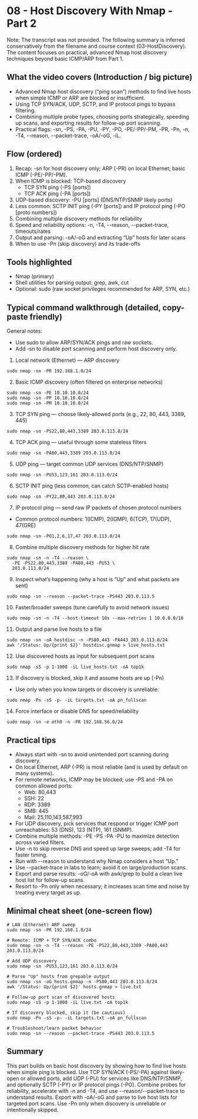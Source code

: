 # 08 - Host Discovery With Nmap - Part 2

Note: The transcript was not provided. The following summary is inferred conservatively from the filename and course context (03-HostDiscovery). The content focuses on practical, advanced Nmap host discovery techniques beyond basic ICMP/ARP from Part 1.

## What the video covers (Introduction / big picture)
- Advanced Nmap host discovery (“ping scan”) methods to find live hosts when simple ICMP or ARP are blocked or insufficient.
- Using TCP SYN/ACK, UDP, SCTP, and IP protocol pings to bypass filtering.
- Combining multiple probe types, choosing ports strategically, speeding up scans, and exporting results for follow-up port scanning.
- Practical flags: -sn, -PS, -PA, -PU, -PY, -PO, -PE/-PP/-PM, -PR, -Pn, -n, -T4, --reason, --packet-trace, -oA/-oG, -iL.

## Flow (ordered)
1. Recap: -sn for host discovery only; ARP (-PR) on local Ethernet; basic ICMP (-PE/-PP/-PM).
2. When ICMP is blocked: TCP-based discovery
   - TCP SYN ping (-PS [ports])
   - TCP ACK ping (-PA [ports])
3. UDP-based discovery: -PU [ports] (DNS/NTP/SNMP likely ports)
4. Less common: SCTP INIT ping (-PY [ports]) and IP protocol ping (-PO [proto numbers])
5. Combining multiple discovery methods for reliability
6. Speed and reliability options: -n, -T4, --reason, --packet-trace, timeouts/rates
7. Output and parsing: -oA/-oG and extracting “Up” hosts for later scans
8. When to use -Pn (skip discovery) and its trade-offs

## Tools highlighted
- Nmap (primary)
- Shell utilities for parsing output: grep, awk, cut
- Optional: sudo (raw socket privileges recommended for ARP, SYN, etc.)

## Typical command walkthrough (detailed, copy-paste friendly)

General notes:
- Use sudo to allow ARP/SYN/ACK pings and raw sockets.
- Add -sn to disable port scanning and perform host discovery only.

1) Local network (Ethernet) — ARP discovery
```
sudo nmap -sn -PR 192.168.1.0/24
```

2) Basic ICMP discovery (often filtered on enterprise networks)
```
sudo nmap -sn -PE 10.10.10.0/24
sudo nmap -sn -PP 10.10.10.0/24
sudo nmap -sn -PM 10.10.10.0/24
```

3) TCP SYN ping — choose likely-allowed ports (e.g., 22, 80, 443, 3389, 445)
```
sudo nmap -sn -PS22,80,443,3389 203.0.113.0/24
```

4) TCP ACK ping — useful through some stateless filters
```
sudo nmap -sn -PA80,443,3389 203.0.113.0/24
```

5) UDP ping — target common UDP services (DNS/NTP/SNMP)
```
sudo nmap -sn -PU53,123,161 203.0.113.0/24
```

6) SCTP INIT ping (less common, can catch SCTP-enabled hosts)
```
sudo nmap -sn -PY22,80,443 203.0.113.0/24
```

7) IP protocol ping — send raw IP packets of chosen protocol numbers
- Common protocol numbers: 1(ICMP), 2(IGMP), 6(TCP), 17(UDP), 47(GRE)
```
sudo nmap -sn -PO1,2,6,17,47 203.0.113.0/24
```

8) Combine multiple discovery methods for higher hit rate
```
sudo nmap -sn -n -T4 --reason \
  -PE -PS22,80,443,3389 -PA80,443 -PU53 \
  203.0.113.0/24
```

9) Inspect what’s happening (why a host is “Up” and what packets are sent)
```
sudo nmap -sn --reason --packet-trace -PS443 203.0.113.5
```

10) Faster/broader sweeps (tune carefully to avoid network issues)
```
sudo nmap -sn -n -T4 --host-timeout 10s --max-retries 1 10.0.0.0/16
```

11) Output and parse live hosts to a file
```
sudo nmap -sn -oA hostdisc -n -PS80,443 -PA443 203.0.113.0/24
awk '/Status: Up/{print $2}' hostdisc.gnmap > live_hosts.txt
```

12) Use discovered hosts as input for subsequent port scans
```
sudo nmap -sS -p 1-1000 -iL live_hosts.txt -oA top1k
```

13) If discovery is blocked, skip it and assume hosts are up (-Pn)
- Use only when you know targets or discovery is unreliable:
```
sudo nmap -Pn -sS -p- -iL targets.txt -oA pn_fullscan
```

14) Force interface or disable DNS for speed/reliability
```
sudo nmap -sn -e eth0 -n -PR 192.168.56.0/24
```

## Practical tips
- Always start with -sn to avoid unintended port scanning during discovery.
- On local Ethernet, ARP (-PR) is most reliable (and is used by default on many systems).
- For remote networks, ICMP may be blocked; use -PS and -PA on common allowed ports:
  - Web: 80,443
  - SSH: 22
  - RDP: 3389
  - SMB: 445
  - Mail: 25,110,143,587,993
- For UDP discovery, pick services that respond or trigger ICMP port unreachables: 53 (DNS), 123 (NTP), 161 (SNMP).
- Combine multiple methods: -PE -PS -PA -PU to maximize detection across varied filters.
- Use -n to skip reverse DNS and speed up large sweeps; add -T4 for faster timing.
- Run with --reason to understand why Nmap considers a host “Up.”
- Use --packet-trace in labs to learn; avoid it on large/production scans.
- Export and parse results: -oG/-oA with awk/grep to build a clean live host list for follow-up scans.
- Resort to -Pn only when necessary; it increases scan time and noise by treating every target as up.

## Minimal cheat sheet (one-screen flow)
```
# LAN (Ethernet) ARP sweep
sudo nmap -sn -PR 192.168.1.0/24

# Remote: ICMP + TCP SYN/ACK combo
sudo nmap -sn -n -T4 --reason -PE -PS22,80,443,3389 -PA80,443 203.0.113.0/24

# Add UDP discovery
sudo nmap -sn -PU53,123,161 203.0.113.0/24

# Parse "Up" hosts from grepable output
sudo nmap -sn -oG hosts.gnmap -n -PS80,443 203.0.113.0/24
awk '/Status: Up/{print $2}' hosts.gnmap > live.txt

# Follow-up port scan of discovered hosts
sudo nmap -sS -p 1-1000 -iL live.txt -oA top1k

# If discovery blocked, skip it (be cautious)
sudo nmap -Pn -sS -p- -iL targets.txt -oA pn_fullscan

# Troubleshoot/learn packet behavior
sudo nmap -sn --reason --packet-trace -PS443 203.0.113.5
```

## Summary
This part builds on basic host discovery by showing how to find live hosts when simple ping is blocked. Use TCP SYN/ACK (-PS/-PA) against likely-open or allowed ports, add UDP (-PU) for services like DNS/NTP/SNMP, and optionally SCTP (-PY) or IP protocol pings (-PO). Combine probes for reliability, accelerate with -n and -T4, and use --reason/--packet-trace to understand results. Export with -oA/-oG and parse to live host lists for targeted port scans. Use -Pn only when discovery is unreliable or intentionally skipped.